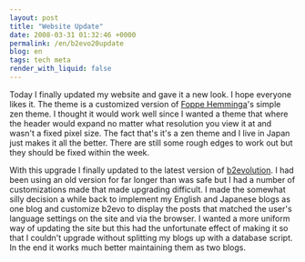 ```yaml
---
layout: post
title: "Website Update"
date: 2008-03-31 01:32:46 +0000
permalink: /en/b2evo20update
blog: en
tags: tech meta 
render_with_liquid: false
---
```


<p>Today I finally updated my website and gave it a new look. I hope everyone likes it. The theme is a customized version of <a href="http://www.blog.hemminga.net/">Foppe Hemminga</a>'s simple zen theme. I thought it would work well since I wanted a theme that where the header would expand no matter what resolution you view it at and wasn't a fixed pixel size. The fact that's it's a zen theme and I live in Japan just makes it all the better. There are still some rough edges to work out but they should be fixed within the week.</p>

<p>With this upgrade I finally updated to the latest version of <a href="http://www.b2evolution.net/" title="b2evolution">b2evolution</a>. I had been using an old version for far longer than was safe but I had a number of customizations made that made upgrading difficult. I made the somewhat silly decision a while back to implement my English and Japanese blogs as one blog and customize b2evo to display the posts that matched the user's language settings on the site and via the browser. I wanted a more uniform way of updating the site but this had the unfortunate effect of making it so that I couldn't upgrade without splitting my blogs up with a database script. In the end it works much better maintaining them as two blogs.</p>
